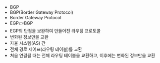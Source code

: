 ﻿- BGP
- BGP(Border Gateway Protocol)
- Border Gateway Protocol
- EGP👉BGP
- EGP의 단점을 보완하여 만들어진 라우팅 프로토콜
- 변화된 정보만을 교환
- 자율 시스템(AS) 간
- 전체 경로 제어표(라우팅 테이블)를 교환
- 처음 연결될 때는 전체 라우팅 테이블을 교환하고, 이후에는 변화된 정보만을 교환
